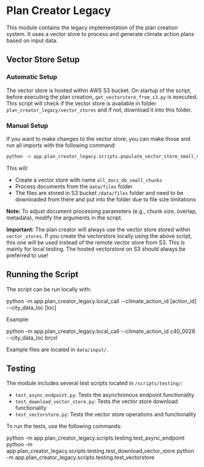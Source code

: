 # Plan Creator Legacy

This module contains the legacy implementation of the plan creation system. It uses a vector store to process and generate climate action plans based on input data.

## Vector Store Setup

### Automatic Setup

The vector store is hosted within AWS S3 bucket. On startup of the script, before executing the plan creation, `get_vectorstore_from_s3.py` is executed. This script will check if the vector store is available in folder `plan_creator_legacy/vector_stores` and if not, download it into this folder.

### Manual Setup

If you want to make changes to the vector store, you can make those and run all imports with the following command:

```bash
python -m app.plan_creator_legacy.scripts.populate_vector_store_small_chunks
```

This will:

- Create a vector store with name `all_docs_db_small_chunks`
- Process documents from the `data/files` folder
- The files are stored in S3 bucket `/data/files` folder and need to be downloaded from there and put into the folder due to file size limitations

**Note:** To adjust document processing parameters (e.g., chunk size, overlap, metadata), modify the arguments in the script.

**Important:** The plan creator will always use the vector store stored within `vector_stores`. If you create the vectorstore locally using the above script, this one will be used instead of the remote vector store from S3.
This is mainly for local testing. The hosted vectorstore on S3 should always be preferred to use!

## Running the Script

The script can be run locally with:

python -m app.plan_creator_legacy.local_call --climate_action_id [action_id] --city_data_loc [loc]

Example:

python -m app.plan_creator_legacy.local_call --climate_action_id c40_0028 --city_data_loc brcxl

Example files are located in `data/input/`.

## Testing

The module includes several test scripts located in `/scripts/testing/`:

- `test_async_endpoint.py`: Tests the asynchronous endpoint functionality
- `test_download_vector_store.py`: Tests the vector store download functionality
- `test_vectorstore.py`: Tests the vector store operations and functionality

To run the tests, use the following commands:

python -m app.plan_creator_legacy.scripts.testing.test_async_endpoint
python -m app.plan_creator_legacy.scripts.testing.test_download_vector_store
python -m app.plan_creator_legacy.scripts.testing.test_vectorstore
